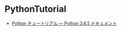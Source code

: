 # PythonTutorial

- [Python チュートリアル — Python 3.6.5 ドキュメント](https://docs.python.jp/3/tutorial/index.html)